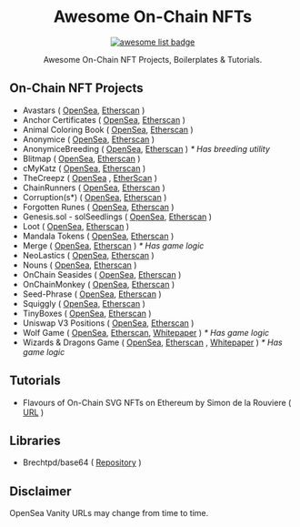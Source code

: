 <div align="center">
  <h1 align="center">Awesome On-Chain NFTs</h1>
  <p align="center">
    <a href="https://github.com/sindresorhus/awesome">
      <img alt="awesome list badge" src="https://cdn.rawgit.com/sindresorhus/awesome/d7305f38d29fed78fa85652e3a63e154dd8e8829/media/badge.svg">
    </a>
  </p>
  
  <p align="center">Awesome On-Chain NFT Projects, Boilerplates & Tutorials.</p>
  
</div>

## On-Chain NFT Projects

* Avastars ( [OpenSea](https://opensea.io/collection/avastar), [Etherscan](https://etherscan.io/address/0xf3e778f839934fc819cfa1040aabacecba01e049) )
* Anchor Certificates ( [OpenSea](https://opensea.io/collection/anchor-certificates), [Etherscan](https://etherscan.io/address/0x600a4446094c341693c415e6743567b9bfc8a4a8) )
* Animal Coloring Book ( [OpenSea](https://opensea.io/collection/animal-coloring-book), [Etherscan](https://etherscan.io/address/0x69c40e500b84660cb2ab09cb9614fa2387f95f64) )
* Anonymice ( [OpenSea](https://opensea.io/collection/anonymice), [Etherscan](https://etherscan.io/address/0xbad6186e92002e312078b5a1dafd5ddf63d3f731) )
* AnonymiceBreeding ( [OpenSea](https://opensea.io/collection/anonymicebreeding), [Etherscan](https://etherscan.io/address/0x15cc16bfe6fac624247490aa29b6d632be549f00) ) _* Has breeding utility_
* Blitmap ( [OpenSea](https://opensea.io/collection/blitmap), [Etherscan](https://etherscan.io/address/0x8d04a8c79ceb0889bdd12acdf3fa9d207ed3ff63) )
* cMyKatz ( [OpenSea](https://opensea.io/collection/cmykatz-nfts), [Etherscan](https://etherscan.io/address/0x1f2403da6a03f989d3588f61c9a6c6dbf94061b7) )
* TheCreepz ( [OpenSea]() , [EtherScan](https://etherscan.io/address/0xf18E9C8378C84999D07F4b0089bA1AD80e408600#code) )
* ChainRunners ( [OpenSea](https://opensea.io/collection/chain-runners-nft), [Etherscan](https://etherscan.io/address/0x97597002980134bea46250aa0510c9b90d87a587) )
* Corruption(s*) ( [OpenSea](https://opensea.io/collection/corruption-s), [Etherscan](https://etherscan.io/address/0x5bdf397bb2912859dbd8011f320a222f79a28d2e) )
* Forgotten Runes ( [OpenSea](https://opensea.io/collection/forgottenruneswizardscult), [Etherscan](https://etherscan.io/address/0x521f9c7505005cfa19a8e5786a9c3c9c9f5e6f42) )
* Genesis.sol - solSeedlings ( [OpenSea](https://opensea.io/collection/genesis-sol-solseedlings), [Etherscan](https://etherscan.io/address/0x5d4683ba64ee6283bb7fdb8a91252f6aab32a110) )
* Loot ( [OpenSea](https://opensea.io/collection/lootproject), [Etherscan](https://etherscan.io/address/0xff9c1b15b16263c61d017ee9f65c50e4ae0113d7) )
* Mandala Tokens ( [OpenSea](https://opensea.io/collection/mandala-tokens), [Etherscan](https://etherscan.io/address/0xdaca87395f3b1bbc46f3fa187e996e03a5dcc985) )
* Merge ( [OpenSea](https://opensea.io/collection/m), [Etherscan](https://etherscan.io/address/0x27d270b7d58d15d455c85c02286413075f3c8a31) ) _* Has game logic_
* NeoLastics ( [OpenSea](https://opensea.io/collection/neolastics), [Etherscan](https://etherscan.io/address/0xb2d6fb1dc231f97f8cc89467b52f7c4f78484044) )
* Nouns ( [OpenSea](https://opensea.io/collection/nouns), [Etherscan](https://etherscan.io/address/0x9c8ff314c9bc7f6e59a9d9225fb22946427edc03) )
* OnChain Seasides ( [OpenSea](https://opensea.io/collection/onchain-seasides), [Etherscan](https://etherscan.io/address/0xccb6e4a1c42f4892cde27a8bc2e50bba0b43d224) )
* OnChainMonkey ( [OpenSea](https://opensea.io/collection/onchainmonkey), [Etherscan](https://etherscan.io/address/0x960b7a6bcd451c9968473f7bbfd9be826efd549a) )
* Seed-Phrase ( [OpenSea](https://opensea.io/collection/seed-phrase-by-seanelliott), [Etherscan](https://etherscan.io/address/0x3eaf1e92e396c4fc67fffc0a181d8f1915914f10) )
* Squiggly ( [OpenSea](https://opensea.io/collection/squiggly), [Etherscan](https://etherscan.io/address/0x36f379400de6c6bcdf4408b282f8b685c56adc60) )
* TinyBoxes ( [OpenSea](https://opensea.io/collection/tinyboxes), [Etherscan](https://etherscan.io/address/0x46f9a4522666d2476a5f5cd51ea3e0b5800e7f98) )
* Uniswap V3 Positions ( [OpenSea](https://opensea.io/collection/uniswap-v3-positions), [Etherscan](https://etherscan.io/address/0xc36442b4a4522e871399cd717abdd847ab11fe88) )
* Wolf Game ( [OpenSea](https://opensea.io/collection/wolf-game-migrated), [Etherscan](https://etherscan.io/address/0x7f36182dee28c45de6072a34d29855bae76dbe2f), [Whitepaper](https://www.wolf.game/whitepaper-v2) ) _* Has game logic_
* Wizards & Dragons Game ( [OpenSea](https://opensea.io/collection/wizards-dragons-game-v2), [Etherscan](https://etherscan.io/address/0x999e88075692bcee3dbc07e7e64cd32f39a1d3ab) , [Whitepaper](https://medium.com/@wndgame/wizards-dragons-guard-the-tower-in-a-100-on-chain-strategy-game-a29597f5bfc9) ) _* Has game logic_

## Tutorials

* Flavours of On-Chain SVG NFTs on Ethereum by Simon de la Rouviere ( [URL](https://blog.simondlr.com/posts/flavours-of-on-chain-svg-nfts-on-ethereum) )

## Libraries

* Brechtpd/base64 ( [Repository](https://github.com/Brechtpd/base64) )

## Disclaimer

OpenSea Vanity URLs may change from time to time.
